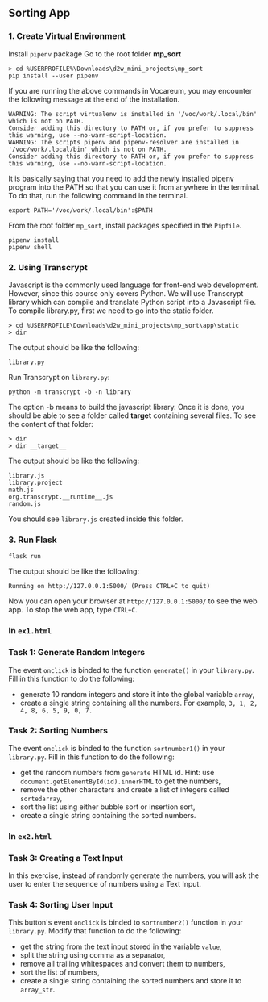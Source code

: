 ## Sorting App

### 1. Create Virtual Environment
Install `pipenv` package
Go to the root folder **mp_sort**
``` 
> cd %USERPROFILE%\Downloads\d2w_mini_projects\mp_sort
pip install --user pipenv
```

If you are running the above commands in Vocareum, you may encounter the following message at the end of the installation.

```
WARNING: The script virtualenv is installed in '/voc/work/.local/bin' which is not on PATH.
Consider adding this directory to PATH or, if you prefer to suppress this warning, use --no-warn-script-location.
WARNING: The scripts pipenv and pipenv-resolver are installed in '/voc/work/.local/bin' which is not on PATH.
Consider adding this directory to PATH or, if you prefer to suppress this warning, use --no-warn-script-location.
```

It is basically saying that you need to add the newly installed pipenv program into the PATH so that you can use it from anywhere in the terminal. To do that, run the following command in the terminal.
```
export PATH='/voc/work/.local/bin':$PATH
```

From the root folder `mp_sort`, install packages specified in the `Pipfile`.
```
pipenv install
pipenv shell
```

### 2. Using Transcrypt
Javascript is the commonly used language for front-end web development. However, since this course only covers Python. We will use Transcrypt library which can compile and translate Python script into a Javascript file. To compile library.py, first we need to go into the static folder.
```
> cd %USERPROFILE\Downloads\d2w_mini_projects\mp_sort\app\static
> dir
```

The output should be like the following:
```
library.py
```

Run Transcrypt on `library.py`:
```
python -m transcrypt -b -n library
```

The option -b means to build the javascript library. Once it is done, you should be able to see a folder called __target__ containing several files. To see the content of that folder:
```
> dir
> dir __target__
```

The output should be like the following:
``` __target__/
library.js
library.project
math.js
org.transcrypt.__runtime__.js
random.js
```

You should see `library.js` created inside this folder.


### 3. Run Flask
```
flask run
```

The output should be like the following:
```
Running on http://127.0.0.1:5000/ (Press CTRL+C to quit)
```
Now you can open your browser at `http://127.0.0.1:5000/` to see the web app. 
To stop the web app, type `CTRL+C`.


### In `ex1.html`
### Task 1: Generate Random Integers
The event `onclick` is binded to the function `generate()` in your `library.py`. Fill in this function to do the following:
- generate 10 random integers and store it into the global variable `array`,
- create a single string containing all the numbers. For example, `3, 1, 2, 4, 8, 6, 5, 9, 0, 7.`

### Task 2: Sorting Numbers
The event `onclick` is binded to the function `sortnumber1()` in your `library.py`. Fill in this function to do the following:
- get the random numbers from `generate` HTML id. Hint: use `document.getElementById(id).innerHTML` to get the numbers,
- remove the other characters and create a list of integers called `sortedarray`,
- sort the list using either bubble sort or insertion sort,
- create a single string containing the sorted numbers.


### In `ex2.html`
### Task 3: Creating a Text Input
In this exercise, instead of randomly generate the numbers, you will ask the user to enter the sequence of numbers using a Text Input.

### Task 4: Sorting User Input
This button's event `onclick` is binded to `sortnumber2()` function in your `library.py`. Modify that function to do the following:
- get the string from the text input stored in the variable `value`,
- split the string using comma as a separator,
- remove all trailing whitespaces and convert them to numbers,
- sort the list of numbers,
- create a single string containing the sorted numbers and store it to `array_str`.






